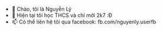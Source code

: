 - 👋 Chào, tôi là Nguyễn Lý
- 🌱 Hiện tại tôi học THCS và chỉ mới 2k7 :Đ
- 📫 Có thể liên hệ tôi qua facebook: fb.com/nguyenly.userfb

<!---
lydeptrai12/lydeptrai12 is a ✨ special ✨ repository because its `README.md` (this file) appears on your GitHub profile.
You can click the Preview link to take a look at your changes.
--->
